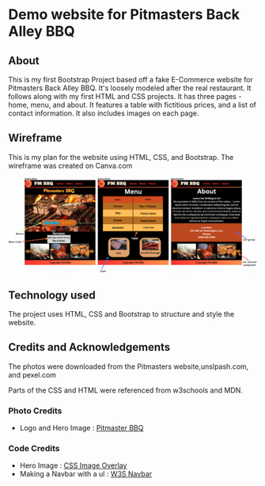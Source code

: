 <h1>Demo website for Pitmasters Back Alley BBQ</h1>

<h2>About</h2>

<p>
  This is my first Bootstrap Project based off a fake E-Commerce website for Pitmasters Back Alley BBQ. It's loosely modeled after the real restaurant. It follows along with my first HTML and CSS projects. It has three pages - home, menu, and about. It features a table with fictitious prices, and a list of contact information. It also includes images on each page.
</p>

<h2> Wireframe </h2>

<p> This is my plan for the website using HTML, CSS, and Bootstrap. The wireframe was created on Canva.com</p>

<img title="Wireframe for PM BBQ using CSS and Bootstrap." src="docs/pm-wireframe.png" alt="Bootstrap Wireframe">

<h2>Technology used</h2>

<p>
  The project uses HTML, CSS and Bootstrap to structure and style the website.
</p>

<h2>Credits and Acknowledgements</h2>

<p>
  The photos were downloaded from the Pitmasters website,unslpash.com, and pexel.com
</p>

<p>
  Parts of the CSS and HTML were referenced from w3schools and MDN.
</p>

<h3>Photo Credits</h3>

<ul>
  <li>
    Logo and Hero Image : <a href="//pitmastersbackalleybbq.com">Pitmaster BBQ</a>
  </li>
</ul>

<h3>Code Credits</h3>

<ul>
  <li>
    Hero Image : <a href="https://imagekit.io/blog/css-image-overlay/">CSS Image Overlay</a>
  </li>
  <li>
    Making a Navbar with a ul : <a href="https://www.w3schools.com/css/css_navbar.asp">W3S Navbar</a>
  </li>
</ul>
